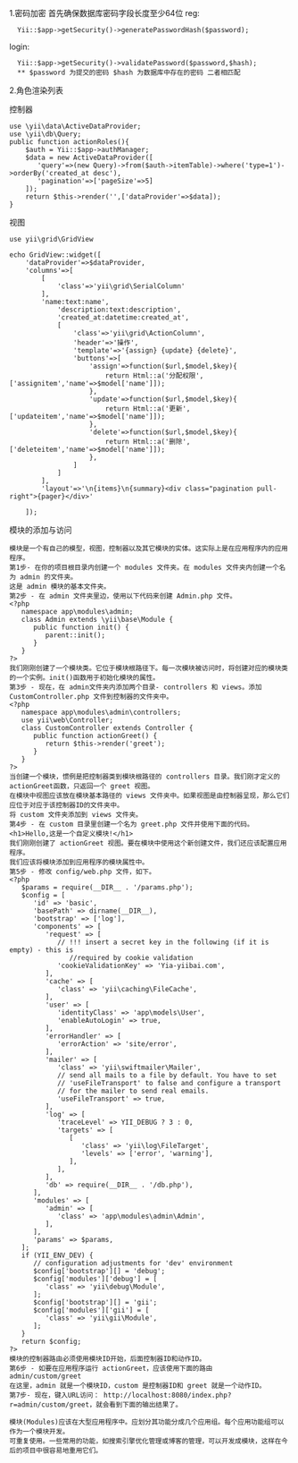 1.密码加密
   首先确保数据库密码字段长度至少64位
   reg:
       
      Yii::$app->getSecurity()->generatePasswordHash($password);
    
   login:
   
      Yii::$app->getSecurity()->validatePassword($password,$hash);
      ** $password 为提交的密码 $hash 为数据库中存在的密码 二者相匹配
   
2.角色渲染列表

控制器
    
    use \yii\data\ActiveDataProvider;
    use \yii\db\Query;
    public function actionRoles(){
        $auth = Yii::$app->authManager;
        $data = new ActiveDataProvider([
           'query'=>(new Query)->from($auth->itemTable)->where('type=1')->orderBy('created_at desc'),
           'pagination'=>['pageSize'=>5]
        ]);
        return $this->render('',['dataProvider'=>$data]);
    }
    
视图
    
    use yii\grid\GridView
    
    echo GridView::widget([
        'dataProvider'=>$dataProvider,
        'columns'=>[
            [
                'class'=>'yii\grid\SerialColumn'
            ],
            'name:text:name',
                'description:text:description',
                'created_at:datetime:created_at',
                [
                    'class'=>'yii\grid\ActionColumn',
                    'header'=>'操作',
                    'template'=>'{assign} {update} {delete}',
                    'buttons'=>[
                        'assign'=>function($url,$model,$key){
                            return Html::a('分配权限',['assignitem','name'=>$model['name']]);
                        },
                        'update'=>function($url,$model,$key){
                            return Html::a('更新',['updateitem','name'=>$model['name']]);
                        },
                        'delete'=>function($url,$model,$key){
                            return Html::a('删除',['deleteitem','name'=>$model['name']]);
                        },
                    ]
                ]
            ],
            'layout'=>'\n{items}\n{summary}<div class="pagination pull-right">{pager}</div>'
            
        ]);
    
模块的添加与访问

    模块是一个有自己的模型，视图，控制器以及其它模块的实体。这实际上是在应用程序内的应用程序。
    第1步- 在你的项目根目录内创建一个 modules 文件夹。在 modules 文件夹内创建一个名为 admin 的文件夹。
    这是 admin 模块的基本文件夹。
    第2步 - 在 admin 文件夹里边，使用以下代码来创建 Admin.php 文件。
    <?php
       namespace app\modules\admin;
       class Admin extends \yii\base\Module {
          public function init() {
             parent::init();
          }
       }
    ?>  
    我们刚刚创建了一个模块类。它位于模块根路径下。每一次模块被访问时，将创建对应的模块类的一个实例。init()函数用于初始化模块的属性。 
    第3步 - 现在，在 admin文件夹内添加两个目录- controllers 和 views。添加 CustomController.php 文件到控制器的文件夹中。 
    <?php
       namespace app\modules\admin\controllers;
       use yii\web\Controller;
       class CustomController extends Controller {
          public function actionGreet() {
             return $this->render('greet');
          }
       }
    ?>  
    当创建一个模块，惯例是把控制器类到模块根路径的 controllers 目录。我们刚才定义的actionGreet函数，只返回一个 greet 视图。 
    在模块中视图应该放在模块基本路径的 views 文件夹中。如果视图是由控制器呈现，那么它们应位于对应于该控制器ID的文件夹中。
    将 custom 文件夹添加到 views 文件夹。
    第4步 - 在 custom 目录里创建一个名为 greet.php 文件并使用下面的代码。
    <h1>Hello,这是一个自定义模块!</h1>  
    我们刚刚创建了 actionGreet 视图。要在模块中使用这个新创建文件，我们还应该配置应用程序。
    我们应该将模块添加到应用程序的模块属性中。
    第5步 - 修改 config/web.php 文件，如下。
    <?php
       $params = require(__DIR__ . '/params.php');
       $config = [
          'id' => 'basic',
          'basePath' => dirname(__DIR__),
          'bootstrap' => ['log'],
          'components' => [
             'request' => [
                // !!! insert a secret key in the following (if it is empty) - this is
                   //required by cookie validation
                'cookieValidationKey' => 'Yia-yiibai.com',
             ],
             'cache' => [
                'class' => 'yii\caching\FileCache',
             ],
             'user' => [
                'identityClass' => 'app\models\User',
                'enableAutoLogin' => true,
             ],
             'errorHandler' => [
                'errorAction' => 'site/error',
             ],
             'mailer' => [
                'class' => 'yii\swiftmailer\Mailer',
                // send all mails to a file by default. You have to set
                // 'useFileTransport' to false and configure a transport
                // for the mailer to send real emails.
                'useFileTransport' => true,
             ],
             'log' => [
                'traceLevel' => YII_DEBUG ? 3 : 0,
                'targets' => [
                   [
                      'class' => 'yii\log\FileTarget',
                      'levels' => ['error', 'warning'],
                   ],
                ],
             ],
             'db' => require(__DIR__ . '/db.php'),
          ],
          'modules' => [
             'admin' => [
                'class' => 'app\modules\admin\Admin', 
             ],
          ],
          'params' => $params,
       ];
       if (YII_ENV_DEV) {
          // configuration adjustments for 'dev' environment
          $config['bootstrap'][] = 'debug';
          $config['modules']['debug'] = [
             'class' => 'yii\debug\Module',
          ];
          $config['bootstrap'][] = 'gii';
          $config['modules']['gii'] = [
             'class' => 'yii\gii\Module',
          ];
       }
       return $config;
    ?>
    模块的控制器路由必须使用模块ID开始，后面控制器ID和动作ID。
    第6步 - 如要在应用程序运行 actionGreet，应该使用下面的路由
    admin/custom/greet
    在这里，admin 就是一个模块ID，custom 是控制器ID和 greet 就是一个动作ID。
    第7步- 现在，键入URL访问： http://localhost:8080/index.php?r=admin/custom/greet，就会看到下面的输出结果了。
    
    模块(Modules)应该在大型应用程序中。应划分其功能分成几个应用组。每个应用功能组可以作为一个模块开发。
    可重复使用。一些常用的功能，如搜索引擎优化管理或博客的管理，可以开发成模块，这样在今后的项目中很容易地重用它们。
        
        
    